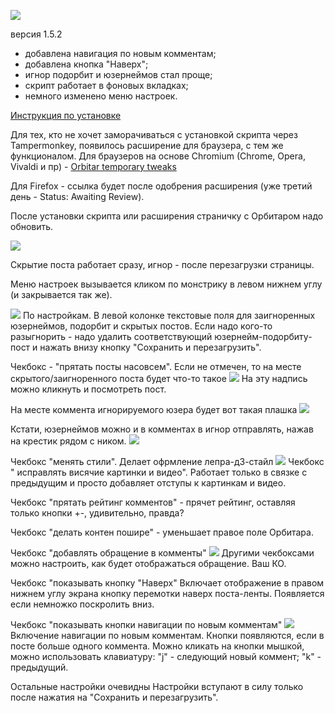 ![](https://orbitar.media/2BZzfMq6df6iyZ75Zf73cRLYFom9llm9ub.png)  

версия 1.5.2  

- добавлена навигация по новым комментам;
- добавлена кнопка "Наверх";
- игнор подорбит и юзернеймов стал проще;
- скрипт работает в фоновых вкладках;
- немного изменено меню настроек.  


[Инструкция по установке](https://orbitar.space/s/dev/p3145)  

Для тех, кто не хочет заморачиваться с установкой скрипта через Tampermonkey, появилось расширение для браузера, с тем же функционалом.
Для браузеров на основе Chromium (Chrome, Opera, Vivaldi и пр) - [Orbitar temporary tweaks](https://chrome.google.com/webstore/detail/orbitar-temporary-tweaks/ehnggcajkllclpaphcdmlglohimahbie?hl=en&authuser=0)  

Для Firefox - ссылка будет после одобрения расширения (уже третий день - Status: Awaiting Review).  

После установки скрипта или расширения страничку с Орбитаром надо обновить.  

![](https://orbitar.media/2DcgfDl8GxoIvUH0wpvPU8jKcobYJREWX4.jpg)  

Скрытие поста работает сразу, игнор - после перезагрузки страницы.  


Меню настроек вызывается кликом по монстрику в левом нижнем углу (и закрывается так же).  

![](https://orbitar.media/2DwPVvA9tjIl5IxafORTmofPw0b51tn3XU.jpg)
По настройкам.
В левой колонке текстовые поля для заигноренных юзернеймов, подорбит и скрытых постов. Если надо кого-то разыгнорить - надо удалить соответствующий юзернейм-подорбиту-пост и нажать внизу кнопку "Сохранить и перезагрузить".

Чекбокс - "прятать посты насовсем".
Если не отмечен, то на месте скрытого/заигноренного поста будет что-то такое
![](https://orbitar.media/2DQJNDn0rj043NrKCMZELemoYFWvvdZphP.jpg)
На эту надпись можно кликнуть и посмотреть пост.

На месте коммента игнорируемого юзера будет вот такая плашка
![](https://orbitar.media/2CfpDe1oCuDssrBnTB7JBxJ3c25zrYARS3.png)

Кстати, юзернеймов можно и в комментах в игнор отправлять, нажав на крестик рядом с ником.
![](https://orbitar.media/2DPGms6ZoqSIuJ2wP5VNsFXwgd11oYlj7y.jpg)

Чекбокс "менять стили".
Делает офрмление лепра-д3-стайл
![](https://orbitar.media/2BOxV3cuis0OGD4XmtLnKShEaiFKWBKS3r.jpg)
Чекбокс " исправлять висячие картинки и видео".
Работает только в связке с предыдущим и просто добавляет отступы к картинкам и видео.

Чекбокс "прятать рейтинг комментов" - прячет рейтинг, оставляя только кнопки +-, удивительно, правда?

Чекбокс "делать контен пошире" - уменьшает правое поле Орбитара.

Чекбокс "добавлять обращение в комменты"
![](https://orbitar.media/2DhMhB8iD3BQ9jIGpalvpBjBau5CmEXw0c.jpg)
Другими чекбоксами можно настроить, как будет отображаться обращение. Ваш КО.

Чекбокс "показывать кнопку "Наверх"
Включает отображение в правом нижнем углу экрана кнопку перемотки наверх поста-ленты. Появляется если немножко поскролить вниз.

Чекбокс "показывать кнопки навигации по новым комментам"
![](https://orbitar.media/2C705lkPXAZigvTikd6C8JvPzhG5hc9B7n.jpg)
Включение навигации по новым комментам.  Кнопки появляются, если в посте больше одного коммента. Можно кликать на кнопки мышкой, можно использовать клавиатуру:
"j" - следующий новый коммент;
"k" - предыдущий.

Остальные настройки очевидны
Настройки вступают в силу только после нажатия на "Сохранить и перезагрузить".
